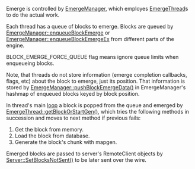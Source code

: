 Emerge is controlled by [EmergeManager](https://github.com/minetest/minetest/blob/5.4.0/src/emerge.h#L113), which employes [EmergeThread](https://github.com/minetest/minetest/blob/5.4.0/src/emerge.cpp#L48)s to do the actual work.

Each thread has a queue of blocks to emerge. Blocks are queued by [EmergeManager::enqueueBlockEmerge](https://github.com/minetest/minetest/blob/5.4.0/src/emerge.cpp#L305) or [EmergeManager::enqueueBlockEmergeEx](https://github.com/minetest/minetest/blob/5.4.0/src/emerge.cpp#L321) from different parts of the engine.

BLOCK_EMERGE_FORCE_QUEUE flag means ignore queue limits when enqueueing blocks.

Note, that threads do not store information (emerge completion callbacks, flags, etc) about the block to emerge, just its position. That information is stored by [EmergeManager::pushBlockEmergeData()](https://github.com/minetest/minetest/blob/5.4.0/src/emerge.cpp#L321) in EmergeManager's hashmap of enqueued blocks keyed by block position.

In thread's main [loop](https://github.com/minetest/minetest/blob/5.4.0/src/emerge.cpp#L657) a block is popped from the queue and emerged by [EmergeThread::getBlockOrStartGen()](https://github.com/minetest/minetest/blob/5.4.0/src/emerge.cpp#L575), which tries the following methods in succession and moves to next method if previous fails:

1. Get the block from memory.
2. Load the block from database.
3. Generate the block's chunk with mapgen.

Emerged blocks are passed to server's RemoteClient objects by [Server::SetBlocksNotSent()](https://github.com/minetest/minetest/blob/5.4.0/src/server.cpp#L1213) to be later sent over the wire.
